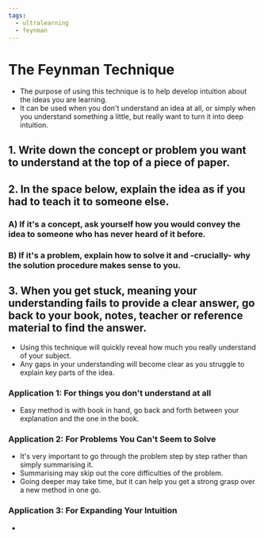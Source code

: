 ```yaml
---
tags:
  - ultralearning
  - feynman
---
```

# The Feynman Technique
* The purpose of using this technique is to help develop intuition about the ideas you are learning.
* It can be used when you don't understand an idea at all, or simply when you understand something a little, but really want to turn it into deep intuition.

## 1.  Write down the concept or problem you want to understand at the top of a piece of paper.
## 2. In the space below, explain the idea as if you had to teach it to someone else.
### A) If it's a concept, ask yourself how you would convey the idea to someone who has never heard of it before.
### B) If it's a problem, explain how to solve it and -crucially- why the solution procedure makes sense to you.
## 3. When you get stuck, meaning your understanding fails to provide a clear answer, go back to your book, notes, teacher or reference material to find the answer.

* Using this technique will quickly reveal how much you really understand of your subject.
*  Any gaps in your understanding will become clear as you struggle to explain key parts of the idea.

### Application 1:  For things you don't understand at all
* Easy method is with book in hand, go back and forth between your explanation and the one in the book.
### Application 2: For Problems You Can't Seem to Solve
* It's very important to go through the problem step by step rather than simply summarising it.
* Summarising may skip out the core difficulties of the problem.
* Going deeper may take time, but it can help you get a strong grasp over a new method in one go.
### Application 3: For Expanding Your Intuition
* 